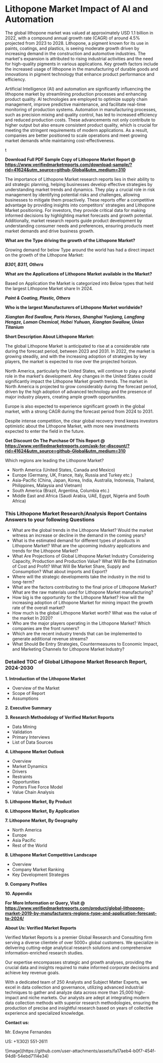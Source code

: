 <h1>Lithopone Market Impact of AI and Automation</h1><p>The global lithopone market was valued at approximately USD 1.1 billion in 2022, with a compound annual growth rate (CAGR) of around 4.5% projected from 2023 to 2028. Lithopone, a pigment known for its use in paints, coatings, and plastics, is seeing moderate growth driven by increasing demand in the construction and automotive industries. The market's expansion is attributed to rising industrial activities and the need for high-quality pigments in various applications. Key growth factors include the increased usage of lithopone in the manufacturing of durable goods and innovations in pigment technology that enhance product performance and efficiency.</p><p>Artificial Intelligence (AI) and automation are significantly influencing the lithopone market by streamlining production processes and enhancing product quality. AI technologies are employed to optimize supply chain management, improve predictive maintenance, and facilitate real-time monitoring of production systems. Automation in manufacturing processes, such as precision mixing and quality control, has led to increased efficiency and reduced production costs. These advancements not only contribute to higher output but also ensure consistent product quality, which is crucial for meeting the stringent requirements of modern applications. As a result, companies are better positioned to scale operations and meet growing market demands while maintaining cost-effectiveness.</p>t</p><p id="" class=""><strong>Download Full PDF Sample Copy of Lithopone Market Report @ <a href="https://www.verifiedmarketreports.com/download-sample/?rid=41624&utm_source=github-Global&utm_medium=310" target="_blank">https://www.verifiedmarketreports.com/download-sample/?rid=41624&utm_source=github-Global&utm_medium=310</a></strong></p><p>The importance of&nbsp;Lithopone Market research reports lies in their ability to aid strategic planning, helping businesses develop effective strategies by understanding market trends and dynamics. They play a crucial role in risk management by identifying potential risks and challenges, allowing businesses to mitigate them proactively. These reports offer a competitive advantage by providing insights into competitors' strategies and Lithopone Market positioning. For investors, they provide critical data for making informed decisions by highlighting market forecasts and growth potential. Additionally, market research reports guide product development by understanding consumer needs and preferences, ensuring products meet market demands and drive business growth.</p><p><strong>What are the&nbsp;Type driving the growth of the Lithopone Market?</strong></p><p id="" class="">Growing demand for below Type around the world has had a direct impact on the growth of the Lithopone Market:</p><em><strong>B301, B311, Others</strong></em></p><strong>What are the&nbsp;Applications&nbsp;of Lithopone Market available in the Market?</strong></p><p id="" class="">Based on Application the Market is categorized into Below types that held the largest Lithopone Market share In 2024.</p><em><strong>Paint & Coating, Plastic, Others</strong></em></p><strong>Who is the largest Manufacturers of Lithopone Market worldwide?</strong></p><p><em><strong>Xiangtan Red Swallow, Paris Horses, Shanghai Yuejiang, Langfang Hengze, Loman Chemical, Hebei Yuhuan, Xiangtan Swallow, Union Titanium</strong></em></p><p id="" class=""><strong>Short Description About Lithopone Market:</strong></p><p>The global Lithopone Market is anticipated to rise at a considerable rate during the forecast period, between 2023 and 2031. In 2022, the market is growing steadily, and with the increasing adoption of strategies by key players, the market is expected to rise over the projected horizon.</p><p>North America, particularly the United States, will continue to play a pivotal role in the market's development. Any changes in the United States could significantly impact the Lithopone Market growth trends. The market in North America is projected to grow considerably during the forecast period, driven by the high adoption of advanced technology and the presence of major industry players, creating ample growth opportunities.</p><p>Europe is also expected to experience significant growth in the global market, with a strong CAGR during the forecast period from 2024 to 2031.</p><p>Despite intense competition, the clear global recovery trend keeps investors optimistic about the Lithopone Market, with more new investments expected to enter the field in the future.</p><p id="" class=""><strong>Get Discount On The Purchase Of This Report @ <a href="https://www.verifiedmarketreports.com/ask-for-discount/?rid=41624&utm_source=github-Global&utm_medium=310" target="_blank">https://www.verifiedmarketreports.com/ask-for-discount/?rid=41624&utm_source=github-Global&utm_medium=310</a></strong></p>Which regions are leading the Lithopone Market?</p><ul><li>North America (United States, Canada and Mexico)</li><li>Europe (Germany, UK, France, Italy, Russia and Turkey etc.)</li><li>Asia-Pacific (China, Japan, Korea, India, Australia, Indonesia, Thailand, Philippines, Malaysia and Vietnam)</li><li>South America (Brazil, Argentina, Columbia etc.)</li><li>Middle East and Africa (Saudi Arabia, UAE, Egypt, Nigeria and South Africa)</li></ul><h3 id="" class="">This Lithopone Market Research/Analysis Report Contains Answers to your following Questions</h3><ul><li>What are the global trends in the Lithopone Market? Would the market witness an increase or decline in the demand in the coming years?</li><li>What is the estimated demand for different types of products in Lithopone Market? What are the upcoming industry applications and trends for the Lithopone Market?</li><li>What Are Projections of Global Lithopone Market Industry Considering Capacity, Production and Production Value? What Will Be the Estimation of Cost and Profit? What Will Be Market Share, Supply and Consumption? What about imports and Export?</li><li>Where will the strategic developments take the industry in the mid to long-term?</li><li>What are the factors contributing to the final price of Lithopone Market? What are the raw materials used for Lithopone Market manufacturing?</li><li>How big is the opportunity for the Lithopone Market? How will the increasing adoption of Lithopone Market for mining impact the growth rate of the overall market?</li><li>How much is the global Lithopone Market worth? What was the value of the market In 2020?</li><li>Who are the major players operating in the Lithopone Market? Which companies are the front runners?</li><li>Which are the recent industry trends that can be implemented to generate additional revenue streams?</li><li>What Should Be Entry Strategies, Countermeasures to Economic Impact, and Marketing Channels for Lithopone Market Industry?</li></ul><h3 id="" class="">Detailed TOC of Global Lithopone Market Research Report, 2024-2030</h3><p id="" class=""><strong>1. Introduction of the Lithopone Market</strong></p><ul><li>Overview of the Market</li><li>Scope of Report</li><li>Assumptions</li></ul><p id="" class=""><strong>2. Executive Summary</strong></p><p id="" class=""><strong>3. Research Methodology of Verified Market Reports</strong></p><ul><li>Data Mining</li><li>Validation</li><li>Primary Interviews</li><li>List of Data Sources</li></ul><p id="" class=""><strong>4. Lithopone Market Outlook</strong></p><ul><li>Overview</li><li>Market Dynamics</li><li>Drivers</li><li>Restraints</li><li>Opportunities</li><li>Porters Five Force Model</li><li>Value Chain Analysis</li></ul><p id="" class=""><strong>5. Lithopone Market, By Product</strong></p><p id="" class=""><strong>6. Lithopone Market, By Application</strong></p><p id="" class=""><strong>7. Lithopone Market, By Geography</strong></p><ul><li>North America</li><li>Europe</li><li>Asia Pacific</li><li>Rest of the World</li></ul><p id="" class=""><strong>8. Lithopone Market Competitive Landscape</strong></p><ul><li>Overview</li><li>Company Market Ranking</li><li>Key Development Strategies</li></ul><p id="" class=""><strong>9. Company Profiles</strong></p><p id="" class=""><strong>10. Appendix</strong></p><p id="" class=""><strong>For More Information or Query, Visit @ <a href="https://www.verifiedmarketreports.com/product/global-lithopone-market-2019-by-manufacturers-regions-type-and-application-forecast-to-2024/" target="_blank">https://www.verifiedmarketreports.com/product/global-lithopone-market-2019-by-manufacturers-regions-type-and-application-forecast-to-2024/</a></strong></p><p id="" class=""><strong>About Us: Verified Market Reports</strong></p><p id="" class="">Verified Market Reports is a premier Global Research and Consulting firm serving a diverse clientele of over 5000+ global customers. We specialize in delivering cutting-edge analytical research solutions and comprehensive information-enriched research studies.</p><p id="" class="">Our expertise encompasses strategic and growth analyses, providing the crucial data and insights required to make informed corporate decisions and achieve key revenue goals.</p><p id="" class="">With a dedicated team of 250 Analysts and Subject Matter Experts, we excel in data collection and governance, utilizing advanced industrial techniques to gather and analyze data across more than 25,000 high-impact and niche markets. Our analysts are adept at integrating modern data collection methods with superior research methodologies, ensuring the production of precise and insightful research based on years of collective experience and specialized knowledge.</p><p id="" class=""><strong>Contact us:</strong></p><p id="" class="">Mr. Edwyne Fernandes</p><p id="" class="">US: +1(302) 551-2611</p>
![image](https://github.com/user-attachments/assets/fa17aeb4-b0f7-454f-94d8-54ebd7114e34)
